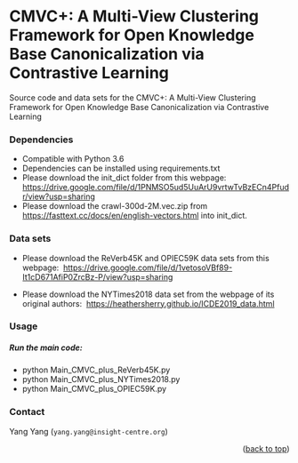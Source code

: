 <a name="readme-top"></a>
# CMVC+: A Multi-View Clustering Framework for Open Knowledge Base Canonicalization via Contrastive Learning

Source code and data sets for the CMVC+: A Multi-View Clustering Framework for Open Knowledge Base Canonicalization via Contrastive Learning

### Dependencies

* Compatible with Python 3.6
* Dependencies can be installed using requirements.txt
* Please download the init_dict folder from this webpage: 
https://drive.google.com/file/d/1PNMSO5ud5UuArU9vrtwTvBzECn4Pfudr/view?usp=sharing
* Please download the crawl-300d-2M.vec.zip from https://fasttext.cc/docs/en/english-vectors.html into init_dict. 

### Data sets
* Please download the ReVerb45K and OPIEC59K data sets from this webpage: 
https://drive.google.com/file/d/1vetosoVBf89-It1cD671AfiP0ZrcBz-P/view?usp=sharing

* Please download the NYTimes2018 data set from the webpage of its original authors: 
https://heathersherry.github.io/ICDE2019_data.html

### Usage

##### Run the main code:

* python Main_CMVC_plus_ReVerb45K.py
* python Main_CMVC_plus_NYTimes2018.py
* python Main_CMVC_plus_OPIEC59K.py

### Contact

Yang Yang (`yang.yang@insight-centre.org`)

<p align="right">(<a href="#readme-top">back to top</a>)</p>
